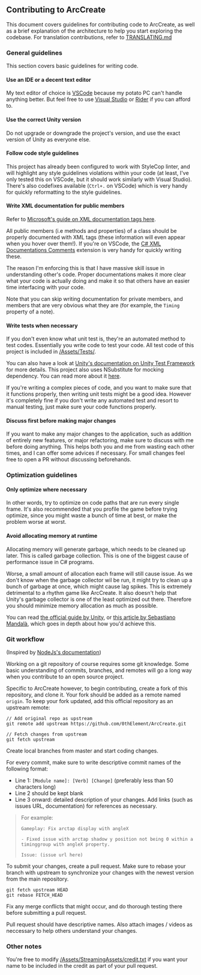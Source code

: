 ## Contributing to ArcCreate

This document covers guidelines for contributing code to ArcCreate, as well as a brief explanation of the architecture to help you start exploring the codebase.
For translation contributions, refer to [TRANSLATING.md](TRANSLATING.md)

### General guidelines

This section covers basic guidelines for writing code.

#### Use an IDE or a decent text editor

My text editor of choice is [VSCode](https://code.visualstudio.com/) because my potato PC can't handle anything better. But feel free to use [Visual Studio](https://visualstudio.microsoft.com) or [Rider](https://www.jetbrains.com/rider/) if you can afford to.

#### Use the correct Unity version

Do not upgrade or downgrade the project's version, and use the exact version of Unity as everyone else.

#### Follow code style guidelines

This project has already been configured to work with StyleCop linter, and will highlight any style guidelines violations within your code (at least, I've only tested this on VSCode, but it should work similarly with Visual Studio). There's also codefixes available (`Ctrl+.` on VSCode) which is very handy for quickly reformatting to the style guidelines.

#### Write XML documentation for public members

Refer to [Microsoft's guide on XML documentation tags here](https://learn.microsoft.com/en-us/dotnet/csharp/language-reference/xmldoc/recommended-tags).

All public members (i.e methods and properties) of a class should be properly documented with XML tags (these information will even appear when you hover over them!). If you're on VSCode, the [C# XML Documentations Comments](https://marketplace.visualstudio.com/items?itemName=k--kato.docomment) extension is very handy for quickly writing these.

The reason I'm enforcing this is that I have massive skill issue in understanding other's code. Proper documentations makes it more clear what your code is actually doing and make it so that others have an easier time interfacing with your code.

Note that you can skip writing documentation for private members, and members that are very obvious what they are (for example, the `Timing` property of a note).

#### Write tests when necessary

If you don't even know what unit test is, they're an automated method to test codes. Essentially you write code to test your code. All test code of this project is included in [/Assets/Tests/](/Assets/Tests/).

You can also have a look at [Unity's documentation on Unity Test Framework](https://docs.unity3d.com/Packages/com.unity.test-framework@1.3/manual/index.html) for more details. This project also uses NSubstitute for mocking dependency. You can read more about it [here](https://nsubstitute.github.io).

If you're writing a complex pieces of code, and you want to make sure that it functions properly, then writing unit tests might be a good idea. However it's completely fine if you don't write any automated test and resort to manual testing, just make sure your code functions properly.

#### Discuss first before making major changes

If you want to make any major changes to the application, such as addition of entirely new features, or major refactoring, make sure to discuss with me before doing anything. This helps both you and me from wasting each other times, and I can offer some advices if necessary. For small changes feel free to open a PR without discussing beforehands.

### Optimization guidelines

#### Only optimize where necessary

In other words, try to optimize on code paths that are run every single frame. It's also recommended that you profile the game before trying optimize, since you might waste a bunch of time at best, or make the problem worse at worst.

#### Avoid allocating memory at runtime

Allocating memory will generate garbage, which needs to be cleaned up later. This is called garbage collection. This is one of the biggest cause of performance issue in C# programs. 

Worse, a small amount of allocation each frame will still cause issue. As we don't know when the garbage collector wil be run, it might try to clean up a bunch of garbage at once, which might cause lag spikes. This is extremely detrimental to a rhythm game like ArcCreate. It also doesn't help that Unity's garbage collector is one of the least optimized out there. Therefore you should minimize memory allocation as much as possible.

You can read [the official guide by Unity](https://docs.unity3d.com/Manual/performance-garbage-collection-best-practices.html), or [this article by Sebastiano Mandalà](https://www.sebaslab.com/zero-allocation-code-in-unity/), which goes in depth about how you'd achieve this.

### Git workflow

(Inspired by [NodeJs's documentation](https://github.com/nodejs/node/blob/main/doc/contributing/pull-requests.md))

Working on a git repository of course requires some git knowledge. Some basic understanding of commits, branches, and remotes will go a long way when you contribute to an open source project.

Specific to ArcCreate however, to begin contributing, create a fork of this repository, and clone it. Your fork should be added as a remote named `origin`. To keep your fork updated, add this official repository as an upstream remote:

```
// Add original repo as upstream
git remote add upstream https://github.com/0thElement/ArcCreate.git

// Fetch changes from upstream
git fetch upstream
```

Create local branches from master and start coding changes.

For every commit, make sure to write descriptive commit names of the following format:

- Line 1: `[Module name]: [Verb] [Change]` (preferably less than 50 characters long)
- Line 2 should be kept blank 
- Line 3 onward: detailed description of your changes. Add links (such as issues URL, documentation) for references as necessary.

> For example:
> ```
> Gameplay: Fix arctap display with angleX
> 
> - Fixed issue with arctap shadow y position not being 0 within a timinggroup with angleX property.
> 
> Issue: (issue url here)
> ```

To submit your changes, create a pull request. Make sure to rebase your branch with upstream to synchronize your changes with the newest version from the main repository.
```
git fetch upstream HEAD
git rebase FETCH_HEAD
```
Fix any merge conflicts that might occur, and do thorough testing there before submitting a pull request.

Pull request should have descriptive names. Also attach images / videos as neccessary to help others understand your changes.

### Other notes

You're free to modify [/Assets/StreamingAssets/credit.txt](/Assets/StreamingAssets/credit.txt) if you want your name to be included in the credit as part of your pull request.

